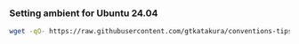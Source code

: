 ### Setting ambient for Ubuntu 24.04

```bash
wget -qO- https://raw.githubusercontent.com/gtkatakura/conventions-tips-tricks/master/ubuntu-24_04/boot.sh | bash
```
